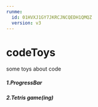 ```yaml
---
runme:
  id: 01HVXJ1GY7JKRCJNCQEDH1QMQZ
  version: v3
---
```


# codeToys

some toys  about code

##### 1.ProgressBar

##### 2.Tetris game(ing)
